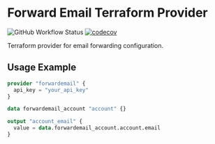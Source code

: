 # Forward Email Terraform Provider

![GitHub Workflow Status](https://img.shields.io/github/actions/workflow/status/abagayev/terraform-provider-forwardemail/ci.yml)
[![codecov](https://codecov.io/gh/abagayev/terraform-provider-forwardemail/graph/badge.svg?token=R7pfHzQx3k)](https://codecov.io/gh/abagayev/terraform-provider-forwardemail)

Terraform provider for email forwarding configuration.

## Usage Example

```terraform
provider "forwardemail" {
  api_key = "your_api_key"
}

data forwardemail_account "account" {}

output "account_email" {
  value = data.forwardemail_account.account.email
}
```
